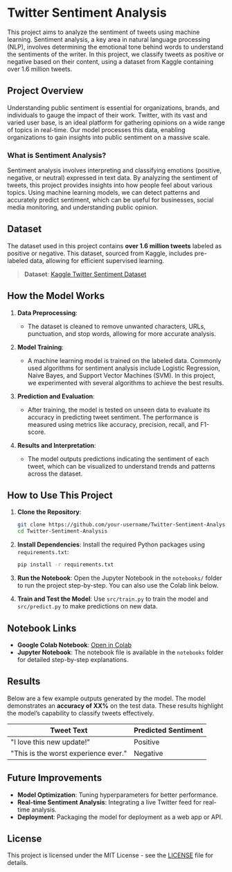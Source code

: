 # Twitter Sentiment Analysis

This project aims to analyze the sentiment of tweets using machine learning. Sentiment analysis, a key area in natural language processing (NLP), involves determining the emotional tone behind words to understand the sentiments of the writer. In this project, we classify tweets as positive or negative based on their content, using a dataset from Kaggle containing over 1.6 million tweets.

## Project Overview

Understanding public sentiment is essential for organizations, brands, and individuals to gauge the impact of their work. Twitter, with its vast and varied user base, is an ideal platform for gathering opinions on a wide range of topics in real-time. Our model processes this data, enabling organizations to gain insights into public sentiment on a massive scale.

### What is Sentiment Analysis?

Sentiment analysis involves interpreting and classifying emotions (positive, negative, or neutral) expressed in text data. By analyzing the sentiment of tweets, this project provides insights into how people feel about various topics. Using machine learning models, we can detect patterns and accurately predict sentiment, which can be useful for businesses, social media monitoring, and understanding public opinion.

## Dataset

The dataset used in this project contains **over 1.6 million tweets** labeled as positive or negative. This dataset, sourced from Kaggle, includes pre-labeled data, allowing for efficient supervised learning.

> **Dataset**: [Kaggle Twitter Sentiment Dataset](https://www.kaggle.com/crowdflower/twitter-airline-sentiment)


## How the Model Works

1. **Data Preprocessing**: 
   - The dataset is cleaned to remove unwanted characters, URLs, punctuation, and stop words, allowing for more accurate analysis.
   
2. **Model Training**:
   - A machine learning model is trained on the labeled data. Commonly used algorithms for sentiment analysis include Logistic Regression, Naive Bayes, and Support Vector Machines (SVM). In this project, we experimented with several algorithms to achieve the best results.
   
3. **Prediction and Evaluation**:
   - After training, the model is tested on unseen data to evaluate its accuracy in predicting tweet sentiment. The performance is measured using metrics like accuracy, precision, recall, and F1-score.

4. **Results and Interpretation**:
   - The model outputs predictions indicating the sentiment of each tweet, which can be visualized to understand trends and patterns across the dataset.

## How to Use This Project

1. **Clone the Repository**:
    ```bash
    git clone https://github.com/your-username/Twitter-Sentiment-Analysis.git
    cd Twitter-Sentiment-Analysis
    ```

2. **Install Dependencies**:
    Install the required Python packages using `requirements.txt`:
    ```bash
    pip install -r requirements.txt
    ```

3. **Run the Notebook**:
   Open the Jupyter Notebook in the `notebooks/` folder to run the project step-by-step. You can also use the Colab link below.

4. **Train and Test the Model**:
    Use `src/train.py` to train the model and `src/predict.py` to make predictions on new data.

## Notebook Links

- **Google Colab Notebook**: [Open in Colab](https://colab.research.google.com/)
- **Jupyter Notebook**: The notebook file is available in the `notebooks` folder for detailed step-by-step explanations.

## Results

Below are a few example outputs generated by the model. The model demonstrates an **accuracy of XX%** on the test data. These results highlight the model’s capability to classify tweets effectively.

| Tweet Text                                | Predicted Sentiment |
|-------------------------------------------|----------------------|
| "I love this new update!"                 | Positive            |
| "This is the worst experience ever."      | Negative            |

## Future Improvements

- **Model Optimization**: Tuning hyperparameters for better performance.
- **Real-time Sentiment Analysis**: Integrating a live Twitter feed for real-time analysis.
- **Deployment**: Packaging the model for deployment as a web app or API.

## License

This project is licensed under the MIT License - see the [LICENSE](LICENSE) file for details.


